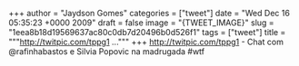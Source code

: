 
+++
author = "Jaydson Gomes"
categories = ["tweet"]
date = "Wed Dec 16 05:35:23 +0000 2009"
draft = false
image = "{TWEET_IMAGE}"
slug = "1eea8b18d19569637ac80c0db7d20496b0d526f1"
tags = ["tweet"]
title = """http://twitpic.com/tppg1 ..."""
+++
http://twitpic.com/tppg1 - Chat com @rafinhabastos e Silvia Popovic na madrugada #wtf
